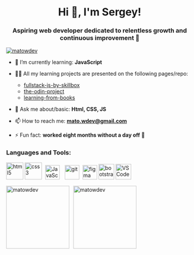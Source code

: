 <h1 align="center">Hi 👋, I'm Sergey!</h1>
<h3 align="center">Aspiring web developer dedicated to relentless growth and continuous improvement 🚀</h3>

<p align="left"><a href="https://github.com/ryo-ma/github-profile-trophy"><img src="https://github-profile-trophy.vercel.app/?username=matowdev&column=-1&theme=onedark&margin-w=15&margin-h=15&no-bg=true&title=Commits,Followers,Stars,Repositories" alt="matowdev" /></a></p>

<!-- <p align="left"> <a href="https://twitter.com/millennialll" target="blank"><img src="https://img.shields.io/twitter/follow/millennialll?logo=twitter&style=for-the-badge" alt="millennialll" /></a> </p> -->

- 🌱 I’m currently learning: **JavaScript**

- 👨‍💻 All my learning projects are presented on the following pages/repo:

  - [fullstack-js-by-skillbox](https://github.com/matowdev/fullstack-js-by-skillbox#fullstack-js-by-skillbox)
  - [the-odin-project](https://github.com/matowdev/the-odin-project?tab=readme-ov-file#the-odin-project)
  - [learning-from-books](https://github.com/matowdev/learning-from-books?tab=readme-ov-file#learning-from-books)

- 💬 Ask me about/basic: **Html, CSS, JS**

- 📫 How to reach me: **mato.wdev@gmail.com**

<!-- - 📄 Know about my experiences [..](..) -->

- ⚡ Fun fact: **worked eight months without a day off** 🤪

<!-- <h3 align="left">Connect with me:</h3>
<p align="left">
<a href="https://linkedin.com/in/mato" target="blank"><img align="center" src="https://raw.githubusercontent.com/rahuldkjain/github-profile-readme-generator/master/src/images/icons/Social/linked-in-alt.svg" alt="mato" height="30" width="40" /></a>
<a href="https://dev.to/mato" target="blank"><img align="center" src="https://raw.githubusercontent.com/rahuldkjain/github-profile-readme-generator/master/src/images/icons/Social/devto.svg" alt="mato" height="30" width="40" /></a>
<a href="https://twitter.com/millennialll" target="blank"><img align="center" src="https://raw.githubusercontent.com/rahuldkjain/github-profile-readme-generator/master/src/images/icons/Social/twitter.svg" alt="millennialll" height="30" width="40" /></a>
<a href="https://stackoverflow.com/users/15590921" target="blank"><img align="center" src="https://raw.githubusercontent.com/rahuldkjain/github-profile-readme-generator/master/src/images/icons/Social/stack-overflow.svg" alt="15590921" height="30" width="40" /></a>
<a href="https://codepen.io/mato" target="blank"><img align="center" src="https://raw.githubusercontent.com/rahuldkjain/github-profile-readme-generator/master/src/images/icons/Social/codepen.svg" alt="mato" height="30" width="40" /></a>
</p> -->

<h3 align="left">Languages and Tools:</h3>
<p align="left">
<a href="https://developer.mozilla.org/en-US/docs/Learn/HTML/Introduction_to_HTML" target="_blank" rel="noreferrer"> <img src="https://raw.githubusercontent.com/matowdev/draft/69d42efb36dc4ae031520788c346c3f3b4f74d03/images/html-icon.svg" width="46" height="46" alt="html5"/></a>
<a href="https://developer.mozilla.org/en-US/docs/Learn/CSS/First_steps" target="_blank" rel="noreferrer"> <img src="https://raw.githubusercontent.com/matowdev/draft/69d42efb36dc4ae031520788c346c3f3b4f74d03/images/css-icon.svg" width="46" height="46" alt="css3" style="padding-right: 5px;"/></a>
<a href="https://developer.mozilla.org/en-US/docs/Web/JavaScript" target="_blank" rel="noreferrer"><img src="https://raw.githubusercontent.com/matowdev/draft/3b3415aa8e986677a4a93f3a3504d90c57efbbaa/images/js-icon-2.svg" width="39" height="39" alt="JavaScript" style="padding-right: 10px;"/></a>
<a href="https://git-scm.com/" target="_blank" rel="noreferrer"> <img src="https://raw.githubusercontent.com/matowdev/draft/481e2d2e667ea29ac904e41ba91628841f4ecf11/images/git-icon-2.svg" alt="git" width="39" height="39" style="padding-right: 5px;"/></a>
<a href="https://www.figma.com/" target="_blank" rel="noreferrer"> <img src="https://raw.githubusercontent.com/matowdev/draft/95769474d933033f653083f50cd81255c1e8ce5e/images/figma-icon.svg" alt="figma" width="39" height="39"/></a>
<a href="https://getbootstrap.com" target="_blank" rel="noreferrer"> <img src="https://raw.githubusercontent.com/matowdev/draft/95769474d933033f653083f50cd81255c1e8ce5e/images/bootstrap-icon.svg" alt="bootstrap" width="42" height="42"/></a>
<a href="https://code.visualstudio.com/" target="_blank" rel="noreferrer"><img src="https://raw.githubusercontent.com/matowdev/draft/95769474d933033f653083f50cd81255c1e8ce5e/images/vscode-icon.svg" width="42" height="42" alt="VS Code" /></a>
</p>

<div>
<p><img height="170" align="left" src="https://github-readme-stats.vercel.app/api?username=matowdev&show_icons=true&locale=en" alt="matowdev" /></p>
<p>&nbsp;&nbsp;<img height="170" src="https://github-readme-stats.vercel.app/api/top-langs?username=matowdev&show_icons=true&locale=en&layout=compact" alt="matowdev" /></p>
</div>
